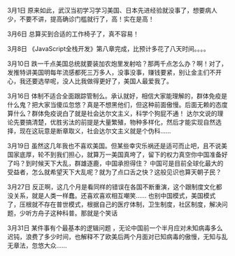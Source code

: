 3月1日
原来如此，武汉当初学习学习美国、日本先进经验就没事了，想要病人少，不要不讲，提高确诊门槛就行了，高！实在是高！

3月6日
总算买到合适的工作椅子了，真不容易！

3月8日
《JavaScript全栈开发》第八章完成，比预计多花了八天时间。。。。

3月10日
跌一千点美国总统就要装加农炮里发射哈？那两千点怎么办？啊！对了，发推特讲美国明每年流感都死三万多人，没事没事，赚钱要紧，别让金主们不开心，我还要选举呢，没人比我做得更好了，美国人最爱我了。

3月16日
体制不适合全面跟踪管制么。承认就好，相信大家能理解的，群体免疫是什么鬼？把大家当傻瓜忽悠？真是不想黑他们，但这种前面傲慢。后面无赖的态度算什么？群体免疫说白了就是社会达尔文主义，科学个狗屁不通！
达尔文说的理论先要搞清楚，优胜劣汰的前提是大量繁殖，物种多样化，然后才能实现自然选择，现在这玩意是断章取义，社会达尔文主义就是个伪科……

3月19日
虽然这几年我也不喜欢美国。但某些幸灾乐祸还是适可而止吧，且不说美国家底厚，轮不到我们担心，就算万一美国真垮了，留下的权力真空你中国准备好了吗？到时候天下大乱，群雄逐鹿，中国承担得住？
中国可是目前全球化最大的受益者，怎么就希望天下大乱呢？就为了点口舌之快？这般见识也算天朝子民？

3月27日
反正啊，这几个月是看同样的错误在各国不断重演，这个跟制度文化都没关系，就是人类一样蠢。还喜欢喜欢相互嘲笑……
也别中国模式，美国模式了，压根就不存在普世模式，根据自己的医疗体制，卫生制度，社区制度，解决问题，少听方舟子这种科普。那就是个笑话

3月31日
某件事有个最基本的逻辑问题 ，无论中国前一个半月应对未知病毒多么迟钝，浪费了多少时间，也解释不了欧美后两个月面对已知病毒的傲慢，无知与乱无章法，忽悠大众……
